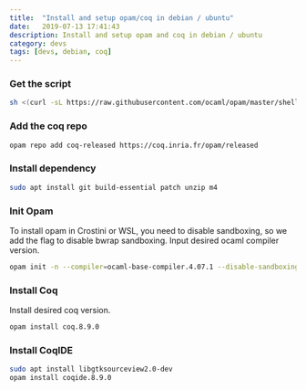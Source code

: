```yaml
---
title:  "Install and setup opam/coq in debian / ubuntu"
date:   2019-07-13 17:41:43
description: Install and setup opam and coq in debian / ubuntu
category: devs
tags: [devs, debian, coq]
---
```


### Get the script

```bash
sh <(curl -sL https://raw.githubusercontent.com/ocaml/opam/master/shell/install.sh)
```

### Add the coq repo

```bash
opam repo add coq-released https://coq.inria.fr/opam/released
```

### Install dependency

```bash
sudo apt install git build-essential patch unzip m4
```

### Init Opam

To install opam in Crostini or WSL, you need to disable sandboxing, so we add the flag to disable bwrap sandboxing. Input desired ocaml compiler version.

```bash
opam init -n --compiler=ocaml-base-compiler.4.07.1 --disable-sandboxing
```

### Install Coq

Install desired coq version.

```bash
opam install coq.8.9.0
```

### Install CoqIDE

```bash
sudo apt install libgtksourceview2.0-dev
opam install coqide.8.9.0
```
